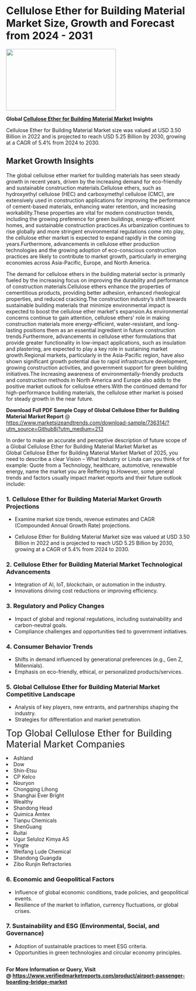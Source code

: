 <H1>Cellulose Ether for Building Material Market Size, Growth and Forecast from 2024 - 2031</H1><img class="aligncenter size-medium wp-image-584254" src="https://thirdeyenews.in/wp-content/uploads/2024/09/Global-Market-Research-300x168.jpeg" alt="" width="300" height="168" /><p><strong>Global&nbsp;<a href="https://www.marketsizeandtrends.com/download-sample/736314/?utm_source=Github8j?utm_medium=213">Cellulose Ether for Building Material Market</a> Insights</strong></p><p>Cellulose Ether for Building Material Market size was valued at USD 3.50 Billion in 2022 and is projected to reach USD 5.25 Billion by 2030, growing at a CAGR of 5.4% from 2024 to 2030.</p><p><h2>Market Growth Insights</h2> <p>The global cellulose ether market for building materials has seen steady growth in recent years, driven by the increasing demand for eco-friendly and sustainable construction materials.Cellulose ethers, such as hydroxyethyl cellulose (HEC) and carboxymethyl cellulose (CMC), are extensively used in construction applications for improving the performance of cement-based materials, enhancing water retention, and increasing workability.These properties are vital for modern construction trends, including the growing preference for green buildings, energy-efficient homes, and sustainable construction practices.As urbanization continues to rise globally and more stringent environmental regulations come into play, the cellulose ether market is expected to expand rapidly in the coming years.Furthermore, advancements in cellulose ether production technologies and the growing adoption of eco-conscious construction practices are likely to contribute to market growth, particularly in emerging economies across Asia-Pacific, Europe, and North America.</p> <p>The demand for cellulose ethers in the building material sector is primarily fueled by the increasing focus on improving the durability and performance of construction materials.Cellulose ethers enhance the properties of cementitious products, providing better adhesion, enhanced rheological properties, and reduced cracking.The construction industry’s shift towards sustainable building materials that minimize environmental impact is expected to boost the cellulose ether market's expansion.As environmental concerns continue to gain attention, cellulose ethers' role in making construction materials more energy-efficient, water-resistant, and long-lasting positions them as an essential ingredient in future construction trends.Furthermore, advancements in cellulose ether formulations that provide greater functionality in low-impact applications, such as insulation and plastering, are expected to play a key role in sustaining market growth.Regional markets, particularly in the Asia-Pacific region, have also shown significant growth potential due to rapid infrastructure development, growing construction activities, and government support for green building initiatives.The increasing awareness of environmentally-friendly products and construction methods in North America and Europe also adds to the positive market outlook for cellulose ethers.With the continued demand for high-performance building materials, the cellulose ether market is poised for steady growth in the near future.</p> <p><span class=""><strong>Download Full PDF Sample Copy of Global Cellulose Ether for Building Material Market Report</strong> @ <a href="https://www.marketsizeandtrends.com/download-sample/736314/?utm_source=Github8j?utm_medium=213" target="_blank">https://www.marketsizeandtrends.com/download-sample/736314/?utm_source=Github8j?utm_medium=213</a></span></p><p>In order to make an accurate and perceptive description of future scope of a Global&nbsp;Cellulose Ether for Building Material Market Market as Global&nbsp;Cellulose Ether for Building Material Market Market of 2025, you need to describe a clear Vision &ndash; What Industry or Linda can you think of for example: Quote from a Technology, healthcare, automotive, renewable energy, name the market you are Reffering to.However, some general trends and factors usually impact market reports and their future outlook include:</p><h3>1.&nbsp;<strong>Cellulose Ether for Building Material Market Growth Projections</strong></h3><ul><li>Examine market size trends, revenue estimates and CAGR (Compounded Annual Growth Rate) projections.</li><li><p>Cellulose Ether for Building Material Market size was valued at USD 3.50 Billion in 2022 and is projected to reach USD 5.25 Billion by 2030, growing at a CAGR of 5.4% from 2024 to 2030.</p></li></ul><h3>2.&nbsp;<strong>Cellulose Ether for Building Material Market Technological Advancements</strong></h3><ul><li>Integration of AI, IoT, blockchain, or automation in the industry.</li><li>Innovations driving cost reductions or improving efficiency.</li></ul><h3>3.&nbsp;<strong>Regulatory and Policy Changes</strong></h3><ul><li>Impact of global and regional regulations, including sustainability and carbon-neutral goals.</li><li>Compliance challenges and opportunities tied to government initiatives.</li></ul><h3>4.&nbsp;<strong>Consumer Behavior Trends</strong></h3><ul><li>Shifts in demand influenced by generational preferences (e.g., Gen Z, Millennials).</li><li>Emphasis on eco-friendly, ethical, or personalized products/services.</li></ul><h3>5.&nbsp;<strong>Global Cellulose Ether for Building Material Market Competitive Landscape</strong></h3><ul><li>Analysis of key players, new entrants, and partnerships shaping the industry.</li><li>Strategies for differentiation and market penetration.</li></ul><p data-pm-slice="1 1 []"><span style="color: inherit; font-family: inherit; font-size: 25px;">Top Global Cellulose Ether for Building Material Market Companies</span></p><div class="" data-test-id=""><p><li>Ashland</li><li> Dow</li><li> Shin-Etsu</li><li> CP Kelco</li><li> Nouryon</li><li> Chongqing Lihong</li><li> Shanghai Ever Bright</li><li> Wealthy</li><li> Shandong Head</li><li> Quimica Amtex</li><li> Tianpu Chemicals</li><li> ShenGuang</li><li> Ruitai</li><li> Ugur Seluloz Kimya AS</li><li> Yingte</li><li> Weifang Lude Chemical</li><li> Shandong Guangda</li><li> Zibo Runjin Refractories</li></p></div><h3>6.&nbsp;<strong>Economic and Geopolitical Factors</strong></h3><ul><li>Influence of global economic conditions, trade policies, and geopolitical events.</li><li>Resilience of the market to inflation, currency fluctuations, or global crises.</li></ul><h3>7.&nbsp;<strong>Sustainability and ESG (Environmental, Social, and Governance)</strong></h3><ul><li>Adoption of sustainable practices to meet ESG criteria.</li><li>Opportunities in green technologies and circular economy principles.</li></ul><h2><strong style="font-size: 14px;">For More Information or Query, Visit @&nbsp;</strong><a style="background-color: #ffffff; font-size: 14px;" href="https://www.marketsizeandtrends.com/report/cellulose-ether-for-building-material-market/" target="_blank">https://www.verifiedmarketreports.com/product/airport-passenger-boarding-bridge-market</a></h2>